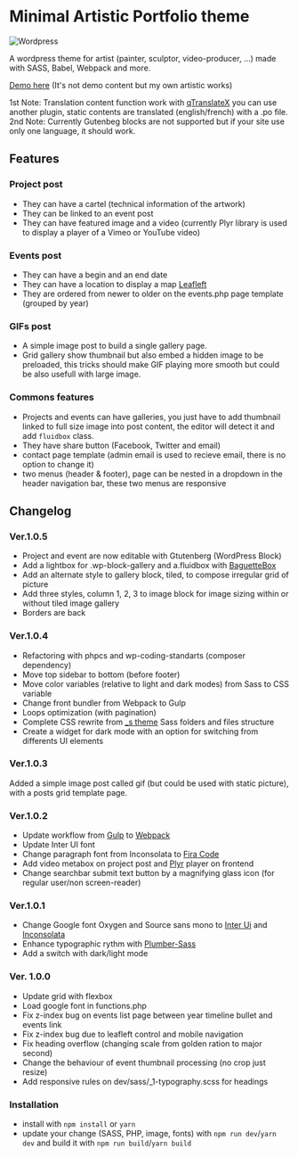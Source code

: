 # Minimal Artistic Portfolio theme

![Wordpress](https://img.shields.io/wordpress/v/akismet.svg)

A wordpress theme for artist (painter, sculptor, video-producer, ...) made with SASS, Babel,
Webpack and more.

[Demo here](https://nicolas-lebrun.fr/) (It's not demo content but my own artistic works)

1st Note: Translation content function work with [qTranslateX](https://wordpress.org/plugins/qtranslate-x/) you can use another plugin, static contents are translated (english/french) with a .po file.
2nd Note: Currently Gutenbeg blocks are not supported but if your site use only one language, it should work.

## Features

### Project post

-   They can have a cartel (technical information of the artwork)
-   They can be linked to an event post
-   They can have featured image and a video (currently Plyr library is used to display a player of a Vimeo or YouTube video)

### Events post

-   They can have a begin and an end date
-   They can have a location to display a map [Leafleft](https://github.com/Leaflet/Leaflet)
-   They are ordered from newer to older on the events.php page template (grouped by year)

### GIFs post

-   A simple image post to build a single gallery page.
-   Grid gallery show thumbnail but also embed a hidden image to be preloaded,
    this tricks should make GIF playing more smooth but could be also usefull with large image.

### Commons features

-   Projects and events can have galleries, you just have to add thumbnail linked to full size image into post content, the editor will detect it and add `fluidbox` class.
-   They have share button (Facebook, Twitter and email)
-   contact page template (admin email is used to recieve email, there is no option to change it)
-   two menus (header & footer), page can be nested in a dropdown in the header navigation bar, these two menus are responsive


## Changelog

### Ver.1.0.5
- Project and event are now editable with Gtutenberg (WordPress Block)
- Add a lightbox for .wp-block-gallery and a.fluidbox with [BaguetteBox](https://github.com/feimosi/baguetteBox.js)
- Add an alternate style to gallery block, tiled, to compose irregular grid of picture
- Add three styles, column 1, 2, 3 to image block for image sizing within or without tiled image gallery
- Borders are back

### Ver.1.0.4
- Refactoring with phpcs and wp-coding-standarts (composer dependency)
- Move top sidebar to bottom (before footer)
- Move color variables (relative to light and dark modes) from Sass to CSS variable
- Change front bundler from Webpack to Gulp
- Loops optimization (with pagination)
- Complete CSS rewrite from [_s theme](https://github.com/automattic/_s) Sass folders and files structure
- Create a widget for dark mode with an option for switching from differents UI elements

### Ver.1.0.3

Added a simple image post called gif (but could be used with static picture), with a posts grid template page.

### Ver.1.0.2

-   Update workflow from [Gulp](https://gulpjs.com/) to [Webpack](https://webpack.js.org/)
-   Update Inter UI font
-   Change paragraph font from Inconsolata to [Fira Code](https://github.com/tonsky/FiraCode)
-   Add video metabox on project post and [Plyr](https://github.com/sampotts/plyr) player on frontend
-   Change searchbar submit text button by a magnifying glass icon (for regular user/non screen-reader)

### Ver.1.0.1

-   Change Google font Oxygen and Source sans mono to [Inter Ui](https://rsms.me/inter/) and [Inconsolata](https://fonts.google.com/specimen/Inconsolata0)
-   Enhance typographic rythm with [Plumber-Sass](https://jamonserrano.github.io/plumber-sass/)
-   Add a switch with dark/light mode

### Ver. 1.0.0

-   Update grid with flexbox
-   Load google font in functions.php
-   Fix z-index bug on events list page between year timeline bullet and events link
-   Fix z-index bug due to leafleft control and mobile navigation
-   Fix heading overflow (changing scale from golden ration to major second)
-   Change the behaviour of event thumbnail processing (no crop just resize)
-   Add responsive rules on dev/sass/\_1-typography.scss for headings

### Installation

-   install with `npm install` or `yarn`
-   update your change (SASS, PHP, image, fonts) with `npm run dev`/`yarn dev` and build it with `npm run build`/`yarn build`

